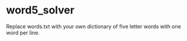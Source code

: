 # word5_solver

Replace words.txt with your own dictionary of five letter words with one word per line.
